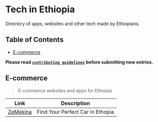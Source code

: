 # Tech in Ethiopia

Directory of apps, websites and other tech made by Ethiopians.

## Table of Contents

- [E-commerce](#e-commerce)

**Please read [`contributing guidelines`](https://github.com/harisonfekadu/ethiopian-tech/blob/main/contributing.md) before submitting new entries.**

## E-commerce

> E-commerce websites and apps for Ethiopia

| Link | Description |
----------|--------------
|  [ZeMekina](https://zemekina.com/) | Find Your Perfect Car in Ethopia |
